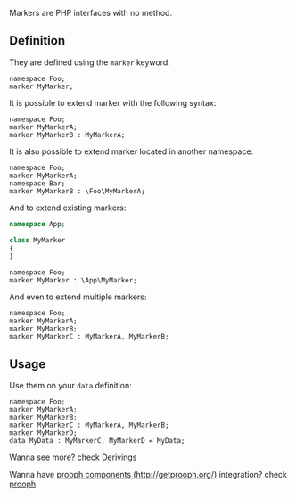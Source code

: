 Markers are PHP interfaces with no method.

## Definition

They are defined using the `marker` keyword:

```
namespace Foo;
marker MyMarker;
```

It is possible to extend marker with the following syntax:

```
namespace Foo;
marker MyMarkerA;
marker MyMarkerB : MyMarkerA;
```

It is also possible to extend marker located in another namespace:

```
namespace Foo;
marker MyMarkerA;
namespace Bar;
marker MyMarkerB : \Foo\MyMarkerA;
```

And to extend existing markers:

```php
namespace App;

class MyMarker
{
}
```

```
namespace Foo;
marker MyMarker : \App\MyMarker;
```

And even to extend multiple markers:

```
namespace Foo;
marker MyMarkerA;
marker MyMarkerB;
marker MyMarkerC : MyMarkerA, MyMarkerB;
```

## Usage

Use them on your `data` definition:

```
namespace Foo;
marker MyMarkerA;
marker MyMarkerB;
marker MyMarkerC : MyMarkerA, MyMarkerB;
marker MyMarkerD;
data MyData : MyMarkerC, MyMarkerD = MyData;
```

Wanna see more? check [Derivings](Derivings.md)

Wanna have [prooph components (http://getprooph.org/)](http://getprooph.org/) integration? check [prooph](prooph.md)
